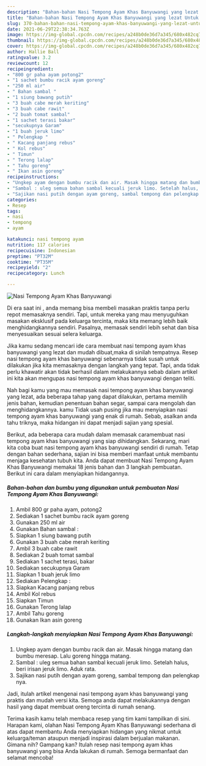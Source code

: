 ```yaml
---
description: "Bahan-bahan Nasi Tempong Ayam Khas Banyuwangi yang lezat Untuk Jualan"
title: "Bahan-bahan Nasi Tempong Ayam Khas Banyuwangi yang lezat Untuk Jualan"
slug: 370-bahan-bahan-nasi-tempong-ayam-khas-banyuwangi-yang-lezat-untuk-jualan
date: 2021-06-29T22:38:34.763Z
image: https://img-global.cpcdn.com/recipes/a248b0de36d7a345/680x482cq70/nasi-tempong-ayam-khas-banyuwangi-foto-resep-utama.jpg
thumbnail: https://img-global.cpcdn.com/recipes/a248b0de36d7a345/680x482cq70/nasi-tempong-ayam-khas-banyuwangi-foto-resep-utama.jpg
cover: https://img-global.cpcdn.com/recipes/a248b0de36d7a345/680x482cq70/nasi-tempong-ayam-khas-banyuwangi-foto-resep-utama.jpg
author: Hallie Ball
ratingvalue: 3.2
reviewcount: 12
recipeingredient:
- "800 gr paha ayam potong2"
- "1 sachet bumbu racik ayam goreng"
- "250 ml air"
- " Bahan sambal "
- "1 siung bawang putih"
- "3 buah cabe merah keriting"
- "3 buah cabe rawit"
- "2 buah tomat sambal"
- "1 sachet terasi bakar"
- "secukupnya Garam"
- "1 buah jeruk limo"
- " Pelengkap "
- " Kacang panjang rebus"
- " Kol rebus"
- " Timun"
- " Terong lalap"
- " Tahu goreng"
- " Ikan asin goreng"
recipeinstructions:
- "Ungkep ayam dengan bumbu racik dan air. Masak hingga matang dan bumbu meresap. Lalu goreng hingga matang."
- "Sambal : uleg semua bahan sambal kecuali jeruk limo. Setelah halus, beri irisan jeruk limo. Aduk rata."
- "Sajikan nasi putih dengan ayam goreng, sambal tempong dan pelengkap nya."
categories:
- Resep
tags:
- nasi
- tempong
- ayam

katakunci: nasi tempong ayam 
nutrition: 117 calories
recipecuisine: Indonesian
preptime: "PT32M"
cooktime: "PT35M"
recipeyield: "2"
recipecategory: Lunch

---
```



![Nasi Tempong Ayam Khas Banyuwangi](https://img-global.cpcdn.com/recipes/a248b0de36d7a345/680x482cq70/nasi-tempong-ayam-khas-banyuwangi-foto-resep-utama.jpg)

Di era  saat ini , anda memang bisa membeli masakan praktis tanpa perlu repot memasaknya sendiri. Tapi, untuk mereka yang mau menyuguhkan masakan eksklusif pada keluarga tercinta, maka kita memang lebih baik menghidangkannya sendiri. Pasalnya, memasak sendiri lebih sehat dan bisa menyesuaikan sesuai selera keluarga.

Jika kamu sedang mencari ide cara membuat nasi tempong ayam khas banyuwangi yang lezat dan mudah dibuat,maka di sinilah tempatnya. Resep nasi tempong ayam khas banyuwangi  sebenarnya tidak susah untuk dilakukan jika kita memasaknya dengan langkah yang tepat. Tapi, anda tidak perlu khawatir akan tidak berhasil dalam melakukannya 
sebab dalam artikel ini kita akan mengupas nasi tempong ayam khas banyuwangi dengan teliti.  



Nah bagi kamu yang mau memasak nasi tempong ayam khas banyuwangi yang lezat, ada beberapa tahap yang dapat dilakukan, pertama memilih jenis bahan, kemudian penentuan bahan segar, sampai cara mengolah dan menghidangkannya. kamu Tidak usah pusing jika mau menyiapkan nasi tempong ayam khas banyuwangi yang enak di rumah. Sebab, asalkan anda  tahu triknya, maka hidangan ini dapat menjadi sajian yang spesial.

Berikut, ada beberapa cara mudah dalam memasak caramembuat nasi tempong ayam khas banyuwangi yang siap dihidangkan. Sekarang, mari kita coba buat nasi tempong ayam khas banyuwangi sendiri di rumah. Tetap dengan bahan sederhana, sajian ini bisa memberi manfaat untuk membantu menjaga kesehatan tubuh kita. Anda dapat membuat Nasi Tempong Ayam Khas Banyuwangi memakai 18 jenis bahan dan 3 langkah pembuatan. Berikut ini cara dalam menyiapkan hidangannya.

<!--inarticleads1-->

##### Bahan-bahan dan bumbu yang digunakan untuk pembuatan Nasi Tempong Ayam Khas Banyuwangi:

1. Ambil 800 gr paha ayam, potong2
1. Sediakan 1 sachet bumbu racik ayam goreng
1. Gunakan 250 ml air
1. Gunakan  Bahan sambal :
1. Siapkan 1 siung bawang putih
1. Gunakan 3 buah cabe merah keriting
1. Ambil 3 buah cabe rawit
1. Sediakan 2 buah tomat sambal
1. Sediakan 1 sachet terasi, bakar
1. Sediakan secukupnya Garam
1. Siapkan 1 buah jeruk limo
1. Sediakan  Pelengkap :
1. Siapkan  Kacang panjang rebus
1. Ambil  Kol rebus
1. Siapkan  Timun
1. Gunakan  Terong lalap
1. Ambil  Tahu goreng
1. Gunakan  Ikan asin goreng




<!--inarticleads2-->

##### Langkah-langkah menyiapkan Nasi Tempong Ayam Khas Banyuwangi:

1. Ungkep ayam dengan bumbu racik dan air. Masak hingga matang dan bumbu meresap. Lalu goreng hingga matang.
1. Sambal : uleg semua bahan sambal kecuali jeruk limo. Setelah halus, beri irisan jeruk limo. Aduk rata.
1. Sajikan nasi putih dengan ayam goreng, sambal tempong dan pelengkap nya.




Jadi, itulah artikel mengenai  nasi tempong ayam khas banyuwangi  yang praktis dan mudah versi kita. Semoga anda dapat melakukannya dengan hasil yang dapat membuat oreng tercinta di rumah senang. 

Terima kasih kamu telah membaca resep yang tim kami tampilkan di sini. Harapan kami, olahan  Nasi Tempong Ayam Khas Banyuwangi sederhana di atas dapat membantu Anda menyiapkan hidangan yang nikmat untuk keluarga/teman ataupun menjadi inspirasi dalam berjualan makanan. Gimana nih? Gampang kan? Itulah resep nasi tempong ayam khas banyuwangi yang bisa Anda lakukan di rumah. Semoga bermanfaat dan selamat mencoba!

